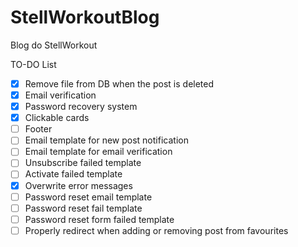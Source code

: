 # StellWorkoutBlog
Blog do StellWorkout

TO-DO List

- [x] Remove file from DB when the post is deleted
- [x] Email verification
- [x] Password recovery system
- [x] Clickable cards
- [ ] Footer
- [ ] Email template for new post notification
- [ ] Email template for email verification
- [ ] Unsubscribe failed template
- [ ] Activate failed template
- [x] Overwrite error messages
- [ ] Password reset email template
- [ ] Password reset fail template
- [ ] Password reset form failed template
- [ ] Properly redirect when adding or removing post from favourites